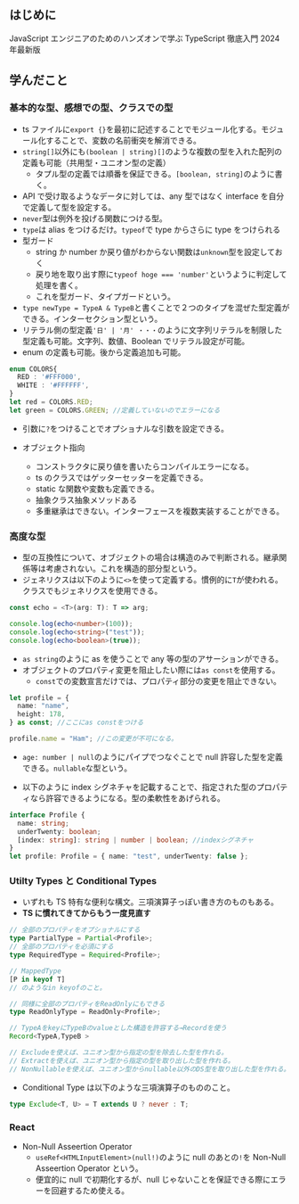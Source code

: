 ## はじめに

JavaScript エンジニアのためのハンズオンで学ぶ TypeScript 徹底入門 2024 年最新版

## 学んだこと

### 基本的な型、感想での型、クラスでの型

- ts ファイルに`export {}`を最初に記述することでモジュール化する。モジュール化することで、変数の名前衝突を解消できる。
- `string[]`以外にも`(boolean | string)[]`のような複数の型を入れた配列の定義も可能（共用型・ユニオン型の定義）
  - タプル型の定義では順番を保証できる。`[boolean, string]`のように書く。
- API で受け取るようなデータに対しては、any 型ではなく interface を自分で定義して型を設定する。
- `never`型は例外を投げる関数につける型。
- `type`は alias をつけるだけ。`typeof`で type からさらに type をつけられる
- 型ガード
  - string か number か戻り値がわからない関数は`unknown`型を設定しておく
  - 戻り地を取り出す際に`typeof hoge === 'number'`というように判定して処理を書く。
  - これを型ガード、タイプガードという。
- `type newType = TypeA & TypeB`と書くことで２つのタイプを混ぜた型定義ができる。インターセクション型という。
- リテラル側の型定義`'日' | '月' ・・・`のように文字列リテラルを制限した型定義も可能。文字列、数値、Boolean でリテラル設定が可能。
- enum の定義も可能。後から定義追加も可能。

```ts
enum COLORS{
  RED : '#FFF000',
  WHITE : '#FFFFFF',
}
let red = COLORS.RED;
let green = COLORS.GREEN; //定義していないのでエラーになる
```

- 引数に`?`をつけることでオプショナルな引数を設定できる。
- オブジェクト指向

  - コンストラクタに戻り値を書いたらコンパイルエラーになる。
  - ts のクラスではゲッターセッターを定義できる。
  - static な関数や変数も定義できる。
  - 抽象クラス抽象メソッドある
  - 多重継承はできない。インターフェースを複数実装することができる。

### 高度な型

- 型の互換性について、オブジェクトの場合は構造のみで判断される。継承関係等は考慮されない。これを構造的部分型という。
- ジェネリクスは以下のように`<>`を使って定義する。慣例的に`T`が使われる。クラスでもジェネリクスを使用できる。

```ts
const echo = <T>(arg: T): T => arg;

console.log(echo<number>(100));
console.log(echo<string>("test"));
console.log(echo<boolean>(true));
```

- `as string`のように as を使うことで any 等の型のアサーションができる。
- オブジェクトのプロパティ変更を阻止したい際には`as const`を使用する。
  - `const`での変数宣言だけでは、プロパティ部分の変更を阻止できない。

```ts
let profile = {
  name: "name",
  height: 178,
} as const; //ここにas constをつける

profile.name = "Ham"; //この変更が不可になる。
```

- `age: number | null`のようにパイプでつなぐことで null 許容した型を定義できる。`nullable`な型という。

- 以下のように index シグネチャを記載することで、指定された型のプロパティなら許容できるようになる。型の柔軟性をあげられる。

```ts
interface Profile {
  name: string;
  underTwenty: boolean;
  [index: string]: string | number | boolean; //indexシグネチャ
}
let profile: Profile = { name: "test", underTwenty: false };
```

### Utilty Types と Conditional Types

- いずれも TS 特有な便利な構文。三項演算子っぽい書き方のものもある。
- **TS に慣れてきてからもう一度見直す**

```ts
// 全部のプロパティをオプショナルにする
type PartialType = Partial<Profile>;
// 全部のプロパティを必須にする
type RequiredType = Required<Profile>;

// MappedType
[P in keyof T]
// のようなin keyofのこと。

// 同様に全部のプロパティをReadOnlyにもできる
type ReadOnlyType = ReadOnly<Profile>;

// TypeAをkeyにTypeBのvalueとした構造を許容する→Recordを使う
Record<TypeA,TypeB >

// Excludeを使えば、ユニオン型から指定の型を除去した型を作れる。
// Extractを使えば、ユニオン型から指定の型を取り出した型を作れる。
// NonNullableを使えば、ユニオン型からnullable以外のDS型を取り出した型を作れる。
```

- Conditional Type は以下のような三項演算子のもののこと。

```ts
type Exclude<T, U> = T extends U ? never : T;
```

### React

- Non-Null Asseertion Operator
  - `useRef<HTMLInputElement>(null!)`のように null のあとの`!`を Non-Null Asseertion Operator という。
  - 便宜的に null で初期化するが、null じゃないことを保証できる際にエラーを回避するため使える。

